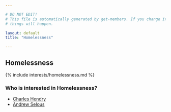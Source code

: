 ```yaml
---

# DO NOT EDIT!
# This file is automatically generated by get-members. If you change it, bad
# things will happen.

layout: default
title: "Homelessness"

---
```


## Homelessness

{% include interests/homelessness.md %}

### Who is interested in Homelessness?


* [Charles Hendry](/members/charles-hendry.html)
* [Andrew Selous](/members/andrew-selous.html)
